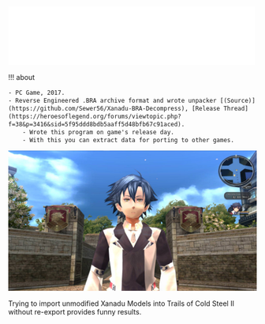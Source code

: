 ![](../images/tokyo-xanadu.png)

!!! about

    - PC Game, 2017.  
    - Reverse Engineered .BRA archive format and wrote unpacker [(Source)](https://github.com/Sewer56/Xanadu-BRA-Decompress), [Release Thread](https://heroesoflegend.org/forums/viewtopic.php?f=38&p=3416&sid=5f95ddd8bdb5aaff5d48bfb67c91aced).  
        - Wrote this program on game's release day.  
        - With this you can extract data for porting to other games.  

![](./../images/tokyo-xanadu-model.png)

Trying to import unmodified Xanadu Models into Trails of Cold Steel II without re-export provides funny results.  